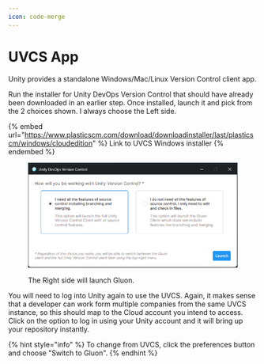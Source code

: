 ```yaml
---
icon: code-merge
---
```


# UVCS App

Unity provides a standalone Windows/Mac/Linux Version Control client app.

Run the installer for Unity DevOps Version Control that should have already been downloaded in an earlier step. Once installed, launch it and pick from the 2 choices shown. I always choose the Left side.

{% embed url="https://www.plasticscm.com/download/downloadinstaller/last/plasticscm/windows/cloudedition" %}
Link to UVCS Windows installer
{% endembed %}

<figure><img src="../../.gitbook/assets/image (3) (1) (1) (1).png" alt=""><figcaption><p>The Right side will launch Gluon.</p></figcaption></figure>

You will need to log into Unity again to use the UVCS. Again, it makes sense that a developer can work form multiple companies from the same UVCS instance, so this should map to the Cloud account you intend to access. Click on the option to log in using your Unity account and it will bring up your repository instantly.

{% hint style="info" %}
To change from UVCS, click the preferences button and choose "Switch to Gluon".
{% endhint %}

